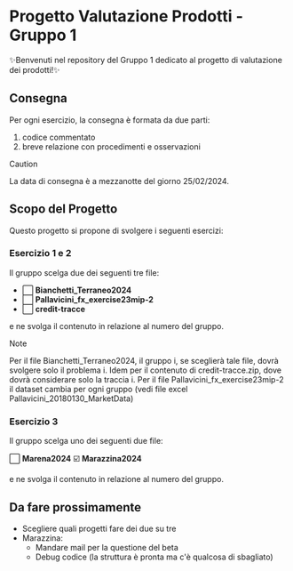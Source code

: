# Progetto Valutazione Prodotti - Gruppo 1

✨Benvenuti nel repository del Gruppo 1 dedicato al progetto di valutazione dei prodotti!✨

## Consegna

Per ogni esercizio, la consegna è formata da due parti: 
1) codice commentato
2) breve relazione con procedimenti e osservazioni

> [!CAUTION]
> La data di consegna è a mezzanotte del giorno 25/02/2024.

## Scopo del Progetto

Questo progetto si propone di svolgere i seguenti esercizi: 

### Esercizio 1 e 2

Il gruppo scelga due dei seguenti tre file:

- ⬜ **Bianchetti_Terraneo2024**
- ⬜ **Pallavicini_fx_exercise23mip-2**
- ⬜ **credit-tracce**

e ne svolga il contenuto in relazione al numero del gruppo.

> [!NOTE]
> Per il file Bianchetti_Terraneo2024, il gruppo i, se sceglierà tale file, dovrà svolgere solo il problema i.
> Idem per il contenuto di credit-tracce.zip, dove dovrà considerare solo la traccia i.
> Per il file Pallavicini_fx_exercise23mip-2 il dataset cambia per ogni gruppo (vedi file excel Pallavicini_20180130_MarketData)

### Esercizio 3

Il gruppo scelga uno dei seguenti due file:

⬜ **Marena2024**
☑️ **Marazzina2024**

e ne svolga il contenuto in relazione al numero del gruppo.


## Da fare prossimamente

- Scegliere quali progetti fare dei due su tre
- Marazzina:
  - Mandare mail per la questione del beta
  - Debug codice (la struttura è pronta ma c'è qualcosa di sbagliato)



